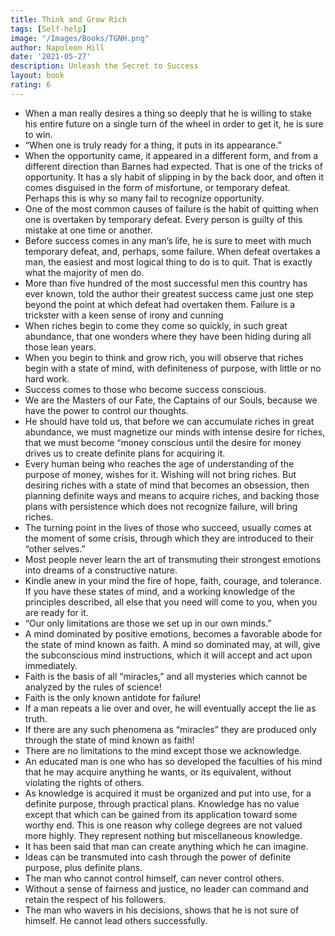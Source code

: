 ```yaml
---
title: Think and Grow Rich
tags: [Self-help]
image: "/Images/Books/TGNH.png"
author: Napoleon Hill
date: '2021-05-27'
description: Unleash the Secret to Success
layout: book
rating: 6
---
```

- When a man really desires a thing so deeply that he is willing to stake his entire future on a single turn of the wheel in order to get it, he is sure to win.
- “When one is truly ready for a thing, it puts in its appearance.”
- When the opportunity came, it appeared in a different form, and from a different direction than Barnes had expected. That is one of the tricks of opportunity. It has a sly habit of slipping in by the back door, and often it comes disguised in the form of misfortune, or temporary defeat. Perhaps this is why so many fail to recognize opportunity.
- One of the most common causes of failure is the habit of quitting when one is overtaken by temporary defeat. Every person is guilty of this mistake at one time or another.
- Before success comes in any man’s life, he is sure to meet with much temporary defeat, and, perhaps, some failure. When defeat overtakes a man, the easiest and most logical thing to do is to quit. That is exactly what the majority of men do.
- More than five hundred of the most successful men this country has ever known, told the author their greatest success came just one step beyond the point at which defeat had overtaken them. Failure is a trickster with a keen sense of irony and cunning
- When riches begin to come they come so quickly, in such great abundance, that one wonders where they have been hiding during all those lean years.
- When you begin to think and grow rich, you will observe that riches begin with a state of mind, with definiteness of purpose, with little or no hard work.
- Success comes to those who become success conscious.
- We are the Masters of our Fate, the Captains of our Souls, because we have the power to control our thoughts.
- He should have told us, that before we can accumulate riches in great abundance, we must magnetize our minds with intense desire for riches, that we must become “money conscious until the desire for money drives us to create definite plans for acquiring it.
- Every human being who reaches the age of understanding of the purpose of money, wishes for it. Wishing will not bring riches. But desiring riches with a state of mind that becomes an obsession, then planning definite ways and means to acquire riches, and backing those plans with persistence which does not recognize failure, will bring riches.
- The turning point in the lives of those who succeed, usually comes at the moment of some crisis, through which they are introduced to their “other selves.”
- Most people never learn the art of transmuting their strongest emotions into dreams of a constructive nature.
- Kindle anew in your mind the fire of hope, faith, courage, and tolerance. If you have these states of mind, and a working knowledge of the principles described, all else that you need will come to you, when you are ready for it.
- “Our only limitations are those we set up in our own minds.”
- A mind dominated by positive emotions, becomes a favorable abode for the state of mind known as faith. A mind so dominated may, at will, give the subconscious mind instructions, which it will accept and act upon immediately.
- Faith is the basis of all “miracles,” and all mysteries which cannot be analyzed by the rules of science!
- Faith is the only known antidote for failure!
- If a man repeats a lie over and over, he will eventually accept the lie as truth.
- If there are any such phenomena as “miracles” they are produced only through the state of mind known as faith!
- There are no limitations to the mind except those we acknowledge.
- An educated man is one who has so developed the faculties of his mind that he may acquire anything he wants, or its equivalent, without violating the rights of others.
- As knowledge is acquired it must be organized and put into use, for a definite purpose, through practical plans. Knowledge has no value except that which can be gained from its application toward some worthy end. This is one reason why college degrees are not valued more highly. They represent nothing but miscellaneous knowledge.
- It has been said that man can create anything which he can imagine.
- Ideas can be transmuted into cash through the power of definite purpose, plus definite plans.
- The man who cannot control himself, can never control others.
- Without a sense of fairness and justice, no leader can command and retain the respect of his followers.
- The man who wavers in his decisions, shows that he is not sure of himself. He cannot lead others successfully.